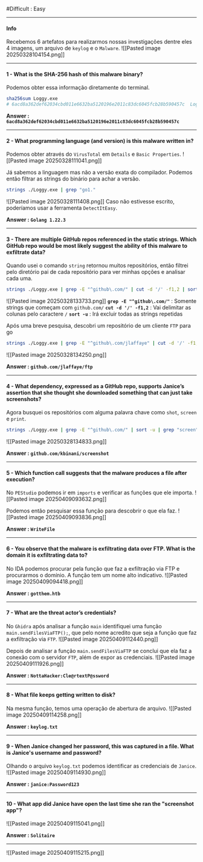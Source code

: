 #Difficult : Easy
***
#### Info
Recebemos 6 artefatos para realizarmos nossas investigações dentre eles 4 imagens, um arquivo de ``keylog`` e o ``Malware``.
![[Pasted image 20250328104154.png]]
***
#### 1 - What is the SHA-256 hash of this malware binary?
Podemos obter essa informação diretamente do terminal.
```bash
sha256sum Loggy.exe
# 6acd8a362def62034cbd011e6632ba5120196e2011c83dc6045fcb28b590457c  Loggy.exe
```

**Answer : `6acd8a362def62034cbd011e6632ba5120196e2011c83dc6045fcb28b590457c`**
***
#### 2 - What programming language (and version) is this malware written in?
Podemos obter através do `VirusTotal` em ``Details`` e `Basic Properties`.
![[Pasted image 20250328111041.png]]

Já sabemos a linguagem mas não a versão exata do compilador. Podemos então filtrar as strings do binário para achar a versão.
```bash
strings ./Loggy.exe | grep "go1."
```
![[Pasted image 20250328111408.png]]
Caso não estivesse escrito, poderíamos usar a ferramenta `DetectItEasy`.

**Answer : `Golang 1.22.3`**
***
#### 3 - There are multiple GitHub repos referenced in the static strings. Which GitHub repo would be most likely suggest the ability of this malware to exfiltrate data?
Quando usei o comando `string` retornou muitos repositórios, então filtrei pelo diretório pai de cada repositório para ver minhas opções e analisar cada uma.
```bash
strings ./Loggy.exe | grep -E "^github\.com/" | cut -d '/' -f1,2 | sort -u
```
![[Pasted image 20250328133733.png]]
**`grep -E "^github\.com/"`** : Somente strings que começam com ``github.com/``
**`cut -d '/' -f1,2`** : Vai delimitar as colunas pelo caractere `/`
**`sort -u`** : Irá excluir todas as strings repetidas

Após uma breve pesquisa, descobri um repositório de um cliente ``FTP`` para go
```bash
strings ./Loggy.exe | grep -E "^github\.com/jlaffaye" | cut -d '/' -f1,2,3 | sort -u
```
![[Pasted image 20250328134250.png]]

**Answer : `github.com/jlaffaye/ftp`**
***
#### 4 - What dependency, expressed as a GitHub repo, supports Janice’s assertion that she thought she downloaded something that can just take screenshots?
Agora busquei os repositórios com alguma palavra chave como `shot`, `screen` e `print`.
```bash
strings ./Loggy.exe | grep -E "^github\.com/" | sort -u | grep "screen"
```
![[Pasted image 20250328134833.png]]

**Answer : `github.com/kbinani/screenshot`**
***
#### 5 - Which function call suggests that the malware produces a file after execution?
No ``PEStudio`` podemos ir em ``imports`` e verificar as funções que ele importa.
![[Pasted image 20250409093632.png]]

Podemos então pesquisar essa função para descobrir o que ela faz.
![[Pasted image 20250409093836.png]]

**Answer : `WriteFile`**
***
#### 6 - You observe that the malware is exfiltrating data over FTP. What is the domain it is exfiltrating data to?
No IDA podemos procurar pela função que faz a exfiltração via FTP e procurarmos o domínio. A função tem um nome alto indicativo.
![[Pasted image 20250409094418.png]]

**Answer : `gotthem.htb`**
***
#### 7 - What are the threat actor’s credentials?
No `Ghidra` após analisar a função `main` identifiquei uma função `main.sendFilesViaFTP();`, que pelo nome acredito que seja a função que faz a exfiltração via `FTP`.
![[Pasted image 20250409112440.png]]

Depois de analisar a função `main.sendFilesViaFTP` se conclui que ela faz a conexão com o servidor `FTP`, além de expor as credenciais.
![[Pasted image 20250409111926.png]]

**Answer : `NottaHacker:Cle@rtextP@ssword`**
***
#### 8 - What file keeps getting written to disk?
Na mesma função, temos uma operação de abertura de arquivo.
![[Pasted image 20250409114258.png]]

**Answer : `keylog.txt`**
***
#### 9 - When Janice changed her password, this was captured in a file. What is Janice's username and password?
Olhando o arquivo `keylog.txt` podemos identificar as credenciais de ``Janice``.
![[Pasted image 20250409114930.png]]

**Answer : `janice:Password123`**
***
#### 10 - What app did Janice have open the last time she ran the "screenshot app"?
![[Pasted image 20250409115041.png]]

**Answer : `Solitaire`**
***

![[Pasted image 20250409115215.png]]

